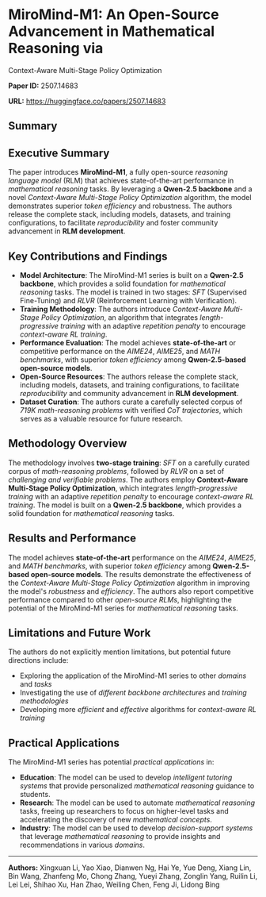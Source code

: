 # MiroMind-M1: An Open-Source Advancement in Mathematical Reasoning via
  Context-Aware Multi-Stage Policy Optimization

**Paper ID:** 2507.14683

**URL:** https://huggingface.co/papers/2507.14683

## Summary

## Executive Summary
The paper introduces **MiroMind-M1**, a fully open-source *reasoning language model* (RLM) that achieves state-of-the-art performance in *mathematical reasoning* tasks. By leveraging a **Qwen-2.5 backbone** and a novel *Context-Aware Multi-Stage Policy Optimization* algorithm, the model demonstrates superior *token efficiency* and robustness. The authors release the complete stack, including models, datasets, and training configurations, to facilitate *reproducibility* and foster community advancement in **RLM development**.

## Key Contributions and Findings
* **Model Architecture**: The MiroMind-M1 series is built on a **Qwen-2.5 backbone**, which provides a solid foundation for *mathematical reasoning* tasks. The model is trained in two stages: *SFT* (Supervised Fine-Tuning) and *RLVR* (Reinforcement Learning with Verification).
* **Training Methodology**: The authors introduce *Context-Aware Multi-Stage Policy Optimization*, an algorithm that integrates *length-progressive training* with an adaptive *repetition penalty* to encourage *context-aware RL training*.
* **Performance Evaluation**: The model achieves **state-of-the-art** or competitive performance on the *AIME24*, *AIME25*, and *MATH benchmarks*, with superior *token efficiency* among **Qwen-2.5-based open-source models**.
* **Open-Source Resources**: The authors release the complete stack, including models, datasets, and training configurations, to facilitate *reproducibility* and community advancement in **RLM development**.
* **Dataset Curation**: The authors curate a carefully selected corpus of *719K math-reasoning problems* with verified *CoT trajectories*, which serves as a valuable resource for future research.

## Methodology Overview
The methodology involves **two-stage training**: *SFT* on a carefully curated corpus of *math-reasoning problems*, followed by *RLVR* on a set of *challenging and verifiable problems*. The authors employ **Context-Aware Multi-Stage Policy Optimization**, which integrates *length-progressive training* with an adaptive *repetition penalty* to encourage *context-aware RL training*. The model is built on a **Qwen-2.5 backbone**, which provides a solid foundation for *mathematical reasoning* tasks.

## Results and Performance
The model achieves **state-of-the-art** performance on the *AIME24*, *AIME25*, and *MATH benchmarks*, with superior *token efficiency* among **Qwen-2.5-based open-source models**. The results demonstrate the effectiveness of the *Context-Aware Multi-Stage Policy Optimization* algorithm in improving the model's *robustness* and *efficiency*. The authors also report competitive performance compared to other *open-source RLMs*, highlighting the potential of the MiroMind-M1 series for *mathematical reasoning* tasks.

## Limitations and Future Work
The authors do not explicitly mention limitations, but potential future directions include:
* Exploring the application of the MiroMind-M1 series to other *domains* and *tasks*
* Investigating the use of *different backbone architectures* and *training methodologies*
* Developing more *efficient* and *effective* algorithms for *context-aware RL training*

## Practical Applications
The MiroMind-M1 series has potential *practical applications* in:
* **Education**: The model can be used to develop *intelligent tutoring systems* that provide personalized *mathematical reasoning* guidance to students.
* **Research**: The model can be used to automate *mathematical reasoning* tasks, freeing up researchers to focus on higher-level tasks and accelerating the discovery of new *mathematical concepts*.
* **Industry**: The model can be used to develop *decision-support systems* that leverage *mathematical reasoning* to provide insights and recommendations in various *domains*.

---

**Authors:** Xingxuan Li, Yao Xiao, Dianwen Ng, Hai Ye, Yue Deng, Xiang Lin, Bin Wang, Zhanfeng Mo, Chong Zhang, Yueyi Zhang, Zonglin Yang, Ruilin Li, Lei Lei, Shihao Xu, Han Zhao, Weiling Chen, Feng Ji, Lidong Bing
